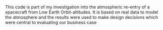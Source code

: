 This code is part of my investigation into the atmospheric re-entry of a spacecraft from Low Earth Orbit-altitudes. It is based on real data to model the atmosphere and the results were used to make design decisions which were central to evaluating our business case
